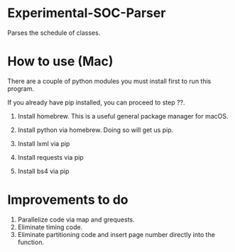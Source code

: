 # Experimental-SOC-Parser
Parses the schedule of classes.

# How to use (Mac)
There are a couple of python modules you must install first to run this program.

If you already have pip installed, you can proceed to step ??.

1. Install homebrew. This is a useful general package manager for macOS.

2. Install python via homebrew. Doing so will get us pip. 

3. Install lxml via pip

4. Install requests via pip

5. Install bs4 via pip

# Improvements to do
1. Parallelize code via map and grequests.
2. Eliminate timing code.
3. Eliminate partitioning code and insert page number directly into the function.
